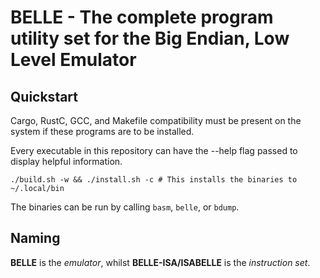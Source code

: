 # BELLE - The complete program utility set for the Big Endian, Low Level Emulator

## Quickstart

Cargo, RustC, GCC, and Makefile compatibility must be present on the system if these programs are to be installed.

Every executable in this repository can have the --help flag passed to display helpful information.


```
./build.sh -w && ./install.sh -c # This installs the binaries to ~/.local/bin
```

The binaries can be run by calling `basm`, `belle`, or `bdump`.

## Naming

**BELLE** is the *emulator*, whilst **BELLE-ISA/ISABELLE** is the *instruction set*.
